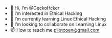- 👋 Hi, I’m @GeckoHcker
- 👀 I’m interested in Ethical Hacking
- 🌱 I’m currently learning Linux Ethical Hacking
- 💞️ I’m looking to collaborate on Learning Linux 
- 📫 How to reach me pilotcoen@gmail.com

<!---
GeckoHcker/GeckoHcker is a ✨ special ✨ repository because its `README.md` (this file) appears on your GitHub profile.
You can click the Preview link to take a look at your changes.
---
